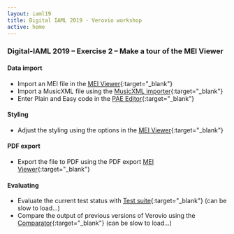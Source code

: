```yaml
---
layout: iaml19
title: Digital IAML 2019 - Verovio workshop
active: home
---
```


### Digital-IAML 2019 – Exercise 2 – Make a tour of the MEI Viewer

#### Data import

* Import an MEI file in the [MEI Viewer](https://www.verovio.org/mei-viewer.xhtml){:target="_blank"}
* Import a MusicXML file using the [MusicXML importer](https://www.verovio.org/musicxml.html){:target="_blank"}
* Enter Plain and Easy code in the [PAE Editor](https://www.verovio.org/pae-editor.xhtml){:target="_blank"}

#### Styling

* Adjust the styling using the options in the [MEI Viewer](https://www.verovio.org/mei-viewer.xhtml){:target="_blank"}

#### PDF export

* Export the file to PDF using the PDF export [MEI Viewer](https://www.verovio.org/mei-viewer.xhtml){:target="_blank"}


#### Evaluating

* Evaluate the current test status with [Test suite](http://www.verovio.org/test-suite.xhtml){:target="_blank"} (can be slow to load...)
* Compare the output of previous versions of Verovio using the [Comparator](http://www.verovio.org/comparison.xhtml){:target="_blank"} (can be slow to load...)

